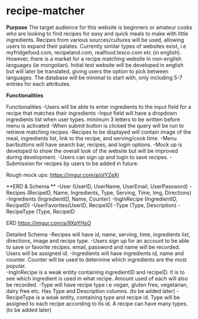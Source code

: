 # recipe-matcher

**Purpose**
The target audience for this website is beginners or amateur cooks who are looking to find recipes for easy and quick meals to make with little ingredients. Recipes from various sources/cultures will be used, allowing users to expand their palates. Currently similar types of websites exist, i.e myfridgefood.com, recipeland.com, realfood.tesco.com etc (in english). However, there is a market for 
a recipe matching website in non-english languages (ie mongolian). Initial test website will be developed in english but will later be translated, giving users the option to pick between languages.  The database will be minimal to start with, only including 5-7 entries for each attributes. 

**Functionalities**

Functionalities
-Users will be able to enter ingredients to the input field for a recipe that matches their ingredients
-Input field will have a dropdown ingredients list when user types. minimum 3 letters to be written before menu is activated
-When submit button is clicked the query will be run to retrieve matching recipes
-Recipes to be displayed will contain image of the meal, ingredients list, link to the recipe, and serving/cook time.
-Menu bar/buttons will have search bar, recipes, and login options.
-Mock up is developed to show the overall look of the website but will be improved during development. 
-Users can sign up and login to save recipes. 
-Submission for recipes by users to be added in future.
  
Rough mock ups:
https://imgur.com/a/oIYZeXj

**ERD & Schema **
-User (UserID, UserName, UserEmail, UserPassword)
-Recipes (RecipeID, Name, Ingredients, Type, Serving, Time, Img, Directions)
-Ingredients (IngredientID, Name, Counter)
-IngInRecipe (IngredientID, RecipeID)
-UserFavorites(UserID, RecipeID)
-Type (Type, Description) 
-RecipeType (Type, RecipeID

ERD
https://imgur.com/a/9XpYHsO

Detailed Schema
-Recipes will have id, name, serving, time, ingredients list, directions, image and recipe type. 
-Users sign up for an account to be able to save or favorite recipes. email, password and name will be recorded. Users will be assigned id. 
-Ingredients will have ingredients id, name and counter. Counter will be used to determine which ingredients are the most popular.  	
-IngInRecipe is a weak entity containing ingredientID and recipeID. It is to see which ingredient is used in what recipe. Amount used of each will also be recorded. 
-Type will have recipe type i.e vegan, gluten free, vegetarian, dairy free etc. Has Type and Description columns. (to be added later)
-RecipeType is a weak entity, containing type and recipe id. Type will be assigned to each recipe according to its id. A recipe can have many types.  (to be added later)
